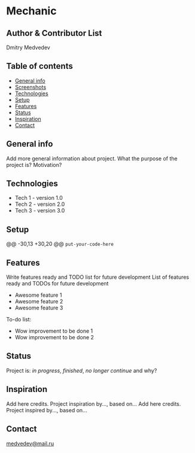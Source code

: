 # Mechanic

## Author & Contributor List

Dmitry Medvedev

## Table of contents
* [General info](#general-info)
* [Screenshots](#screenshots)
* [Technologies](#technologies)
* [Setup](#setup)
* [Features](#features)
* [Status](#status)
* [Inspiration](#inspiration)
* [Contact](#contact)
## General info
Add more general information about project. What the purpose of the project is? Motivation?
## Technologies
* Tech 1 - version 1.0
* Tech 2 - version 2.0
* Tech 3 - version 3.0
## Setup
@@ -30,13 +30,20 @@
`put-your-code-here`

## Features
Write features ready and TODO list for future development
List of features ready and TODOs for future development
* Awesome feature 1
* Awesome feature 2
* Awesome feature 3

To-do list:
* Wow improvement to be done 1
* Wow improvement to be done 2

## Status
Project is: _in progress_, _finished_, _no longer continue_ and why?

## Inspiration
Add here credits. Project inspiration by..., based on...
Add here credits. Project inspired by..., based on...

## Contact
medvedev@mail.ru
